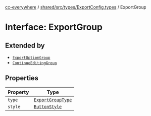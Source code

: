 [cc-everywhere](../../../../../index.md) / [shared/src/types/ExportConfig.types](../index.md) / ExportGroup

# Interface: ExportGroup

## Extended by

- [`ExportOptionGroup`](ExportOptionGroup.md)
- [`ContinueEditingGroup`](ContinueEditingGroup.md)

## Properties

| Property | Type |
| ------ | ------ |
| `type` | [`ExportGroupType`](../enumerations/ExportGroupType.md) |
| `style` | [`ButtonStyle`](ButtonStyle.md) |
